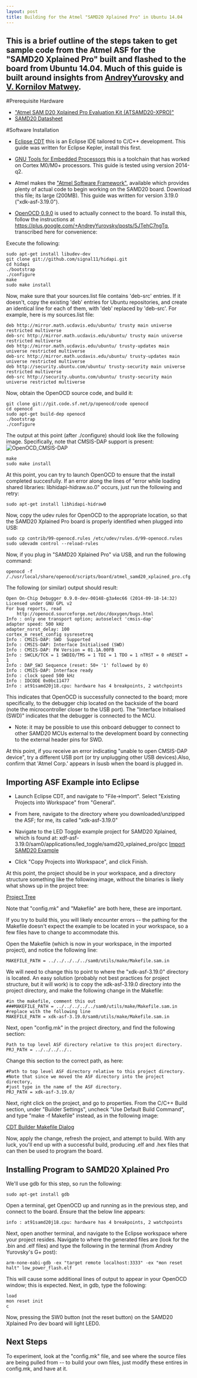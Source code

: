 ```yaml
---
layout: post
title: Building for the Atmel "SAMD20 Xplained Pro" in Ubuntu 14.04
---
```


This is a brief outline of the steps taken to get sample code from the Atmel ASF for the "SAMD20 Xplained Pro" built and flashed to the board from Ubuntu 14.04.  Much of this guide is built around insights from [AndreyYurovsky](https://plus.google.com/+AndreyYurovsky/posts/5JTehC7ngTq) and [V. Kornilov Matwey](http://blog.matwey.name/2013/12/atmel-atsamd20-xpro.html).  
-----

#Prerequisite Hardware

* ["Atmel SAM D20 Xplained Pro Evaluation Kit (ATSAMD20-XPRO)"](http://www.atmel.com/Images/Atmel-42147-SAM-D20-Getting-Started-with-SAMD20_Application-Note_AT03293.pdf)
* [SAMD20 Datasheet](http://www.atmel.com/Images/Atmel-42129-SAM-D20_Datasheet.pdf)

#Software Installation

* [Eclipse CDT](http://www.eclipse.org/cdt/) this is an Eclipse IDE tailored to C/C++ development.  This guide was written for Eclipse Kepler, install this first.

* [GNU Tools for Embedded Processors](https://launchpad.net/gcc-arm-embedded) this is a toolchain that has worked on Cortex M0/M0+ processors.  This guide is tested using version 2014-q2.

* Atmel makes the ["Atmel Software Framework"](http://www.atmel.com/tools/AVRSOFTWAREFRAMEWORK.aspx), available which provides plenty of actual code to begin working on the SAMD20 board.  Download this file; its large (200MB).  This guide was written for version 3.19.0 ("xdk-asf-3.19.0").

* [OpenOCD 0.9.0](http://sourceforge.net/p/openocd/tickets/milestone/0.9.0/) is used to actually connect to the board.  To install this, follow the instructions at https://plus.google.com/+AndreyYurovsky/posts/5JTehC7ngTq, transcribed here for convenience:

Execute the following:

    sudo apt-get install libudev-dev
    git clone git://github.com/signal11/hidapi.git
    cd hidapi
    ./bootstrap
    ./configure
    make
    sudo make install

Now, make sure that your sources.list file contains 'deb-src' entries.  If it doesn't, copy the existing 'deb' entries for Ubuntu repositories, and create an identical line for each of them, with 'deb' replaced by 'deb-src'.  For example, here is my sources.list file:

    deb http://mirror.math.ucdavis.edu/ubuntu/ trusty main universe restricted multiverse
    deb-src http://mirror.math.ucdavis.edu/ubuntu/ trusty main universe restricted multiverse
    deb http://mirror.math.ucdavis.edu/ubuntu/ trusty-updates main universe restricted multiverse
    deb-src http://mirror.math.ucdavis.edu/ubuntu/ trusty-updates main universe restricted multiverse
    deb http://security.ubuntu.com/ubuntu/ trusty-security main universe restricted multiverse
    deb-src http://security.ubuntu.com/ubuntu/ trusty-security main universe restricted multiverse

Now, obtain the OpenOCD source code, and build it:

    git clone git://git.code.sf.net/p/openocd/code openocd
    cd openocd
    sudo apt-get build-dep openocd
    ./bootstrap
    ./configure

The output at this point (after ./configure) should look like the following image.  Specifically, note that CMSIS-DAP support is present:
![OpenOCD_CMSIS-DAP](/assets/images/OpenOCD_Config_CMSIS.png)

    make
    sudo make install

At this point, you can try to launch OpenOCD to ensure that the install completed succesfully.  If an error along the lines of "error while loading shared libraries: libhidapi-hidraw.so.0" occurs, just run the following and retry:

    sudo apt-get install libhidapi-hidraw0

Now, copy the udev rules for OpenOCD to the appropriate location, so that the SAMD20 Xplained Pro board is properly identified when plugged into USB:

    sudo cp contrib/99-openocd.rules /etc/udev/rules.d/99-openocd.rules
    sudo udevadm control --reload-rules

Now, if you plug in "SAMD20 Xplained Pro" via USB, and run the following command:

    openocd -f /./usr/local/share/openocd/scripts/board/atmel_samd20_xplained_pro.cfg 

The following (or similar) output should result:

    Open On-Chip Debugger 0.9.0-dev-00148-g3a4ec66 (2014-09-18-14:32)
    Licensed under GNU GPL v2
    For bug reports, read
        http://openocd.sourceforge.net/doc/doxygen/bugs.html
    Info : only one transport option; autoselect 'cmsis-dap'
    adapter speed: 500 kHz
    adapter_nsrst_delay: 100
    cortex_m reset_config sysresetreq
    Info : CMSIS-DAP: SWD  Supported
    Info : CMSIS-DAP: Interface Initialised (SWD)
    Info : CMSIS-DAP: FW Version = 01.1A.00FB
    Info : SWCLK/TCK = 1 SWDIO/TMS = 1 TDI = 1 TDO = 1 nTRST = 0 nRESET = 1
    Info : DAP_SWJ Sequence (reset: 50+ '1' followed by 0)
    Info : CMSIS-DAP: Interface ready
    Info : clock speed 500 kHz
    Info : IDCODE 0x0bc11477
    Info : at91samd20j18.cpu: hardware has 4 breakpoints, 2 watchpoints    

This indicates that OpenOCD is successfully connected to the board; more specifically, to the debugger chip located on the backside of the board (note the microcontroller closer to the USB port).  The "Interface Initialised (SWD)" indicates that the debugger is connected to the MCU.

* Note: it may be possible to use this onboard debugger to connect to other SAMD20 MCUs external to the development board by connecting to the external header pins for SWD.

At this point, if you receive an error indicating "unable to open CMSIS-DAP device", try a different USB port (or try unplugging other USB devices).Also, confirm that 'Atmel Corp.' appears in lsusb when the board is plugged in.

## Importing ASF Example into Eclipse

* Launch Eclipse CDT, and navigate to "File->Import".  Select "Existing Projects into Workspace" from "General".
* From here, navigate to the directory where you downloaded/unzipped the ASF; for me, its called "xdk-asf-3.19.0"
* Navigate to the LED Toggle example project for SAMD20 Xplained, which is found at:
    xdf-asf-3.19.0/sam0/applications/led_toggle/samd20_xplained_pro/gcc
[Import SAMD20 Example](Import_SAMD20_Example.png)

* Click "Copy Projects into Workspace", and click Finish.

At this point, the project should be in your workspace, and a directory structure something like the following image, without the binaries is likely what shows up in the project tree:

[Project Tree](SAMD20_Project_Tree.png)

Note that "config.mk" and "Makefile" are both here, these are important.

If you try to build this, you will likely encounter errors -- the pathing for the Makefile doesn't expect the example to be located in your workspace, so a few files have to change to accommodate this.

Open the Makefile (which is now in your workspace, in the imported project), and notice the following line:

    MAKEFILE_PATH = ../../../../../sam0/utils/make/Makefile.sam.in

We will need to change this to point to where the "xdk-asf-3.19.0" directory is located.  An easy solution (probably not best practices for project structure, but it will work) is to copy the xdk-asf-3.19.0 directory into the project directory, and make the following change in the Makefile:

    #in the makefile, comment this out
    ###MAKEFILE_PATH = ../../../../../sam0/utils/make/Makefile.sam.in
    #replace with the following line
    MAKEFILE_PATH = xdk-asf-3.19.0/sam0/utils/make/Makefile.sam.in

Next, open "config.mk" in the project directory, and find the following section:

    Path to top level ASF directory relative to this project directory.
    PRJ_PATH = ../../../../..

Change this section to the correct path, as here:

    #Path to top level ASF directory relative to this project directory.
    #Note that since we moved the ASF directory into the project directory, 
    #just type in the name of the ASF directory.
    PRJ_PATH = xdk-asf-3.19.0/

Next, right click on the project, and go to properties.  From the C/C++ Build section, under "Builder Settings",
uncheck "Use Default Build Command", and type "make -f Makefile" instead, as in the following image:

[CDT Builder Makefile Dialog](CDT_Builder_Makefile.png)

Now, apply the change, refresh the project, and attempt to build.  With any luck, you'll end up with a successful build, producing .elf and .hex files that can then be used to program the board.

## Installing Program to SAMD20 Xplained Pro

We'll use gdb for this step, so run the following:

    sudo apt-get install gdb

Open a terminal, get OpenOCD up and running as in the previous step, and connect to the board.  Ensure that the below line appears:

    info : at91samd20j18.cpu: hardware has 4 breakpoints, 2 watchpoints 

Next, open another terminal, and navigate to the Eclipse workspace where your project resides.  Navigate to where the generated files are (look for the .bin and .elf files) and type the following in the terminal (from Andrey Yurovsky's G+ post):

    arm-none-eabi-gdb -ex "target remote localhost:3333" -ex "mon reset halt" low_power_flash.elf

This will cause some additional lines of output to appear in your OpenOCD window; this is expected.  Next, in gdb, type the following:

    load
    mon reset init
    c

Now, pressing the SW0 button (not the reset button) on the SAMD20 Xplained Pro dev board will light LED0.  

## Next Steps

To experiment, look at the "config.mk" file, and see where the source files are being pulled from -- to build your own files, just modify these entires in config.mk, and have at it.
